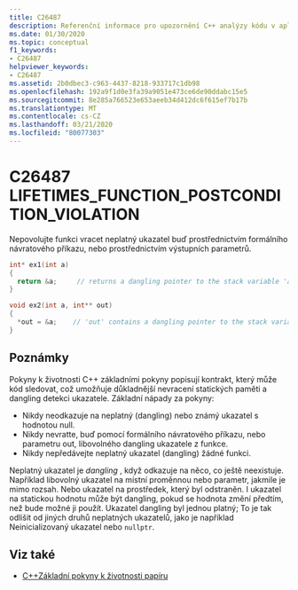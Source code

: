 ```yaml
---
title: C26487
description: Referenční informace pro upozornění C++ analýzy kódu v aplikaci Visual Studio C++ C26487 ze základních pokynů.
ms.date: 01/30/2020
ms.topic: conceptual
f1_keywords:
- C26487
helpviewer_keywords:
- C26487
ms.assetid: 2b0dbec3-c963-4437-8218-933717c1db98
ms.openlocfilehash: 192a9f1d0e3fa39a9051e473ce6de90ddabc15e5
ms.sourcegitcommit: 8e285a766523e653aeeb34d412dc6f615ef7b17b
ms.translationtype: MT
ms.contentlocale: cs-CZ
ms.lasthandoff: 03/21/2020
ms.locfileid: "80077303"
---
```

# <a name="c26487-lifetimes_function_postcondition_violation"></a>C26487 LIFETIMES_FUNCTION_POSTCONDITION_VIOLATION

Nepovolujte funkci vracet neplatný ukazatel buď prostřednictvím formálního návratového příkazu, nebo prostřednictvím výstupních parametrů.

```cpp
int* ex1(int a)
{
  return &a;     // returns a dangling pointer to the stack variable 'a'
}

void ex2(int a, int** out)
{
  *out = &a;    // 'out' contains a dangling pointer to the stack variable 'a'
}
```

## <a name="remarks"></a>Poznámky

Pokyny k životnosti C++ základními pokyny popisují kontrakt, který může kód sledovat, což umožňuje důkladnější nevracení statických paměti a dangling detekci ukazatele. Základní nápady za pokyny:

- Nikdy neodkazuje na neplatný (dangling) nebo známý ukazatel s hodnotou null.
- Nikdy nevratte, buď pomocí formálního návratového příkazu, nebo parametru out, libovolného dangling ukazatele z funkce.
- Nikdy nepředávejte neplatný ukazatel (dangling) žádné funkci.

Neplatný ukazatel je *dangling* , když odkazuje na něco, co ještě neexistuje. Například libovolný ukazatel na místní proměnnou nebo parametr, jakmile je mimo rozsah. Nebo ukazatel na prostředek, který byl odstraněn. I ukazatel na statickou hodnotu může být dangling, pokud se hodnota změní předtím, než bude možné ji použít. Ukazatel dangling byl jednou platný; To je tak odlišit od jiných druhů neplatných ukazatelů, jako je například Neinicializovaný ukazatel nebo `nullptr`.

## <a name="see-also"></a>Viz také

- [C++Základní pokyny k životnosti papíru](https://github.com/isocpp/CppCoreGuidelines/blob/master/docs/Lifetime.pdf)
